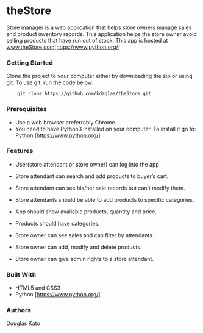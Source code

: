 # theStore

Store manager is a web application that helps store owners manage sales and product inventory records. This application helps the store owner avoid selling products that have run out of stock.
This app is hosted at www.theStore.com[https://www.python.org/]

### Getting Started

Clone the project to your computer either by downloading the zip or using git.
To use git, run the code below:
```
    git clone https://github.com/kdaglas/theStore.git
```

### Prerequisites

- Use a web browser preferrably Chrome.
- You need to have Python3 installed on your computer. To install it go to:
  Python [https://www.python.org/]

### Features

- User(store attendant or store owner) can log into the app
- Store attendant can search and add products to buyer’s cart.
- Store attendant can see his/her sale records but can’t modify them.
- Store attendants should be able to add products to specific categories.

- App should show available products, quantity and price.
- Products should have categories.

- Store owner can see sales and can filter by attendants.
- Store owner can add, modify and delete products.
- Store owner can give admin rights to a store attendant.

### Built With

- HTML5 and CSS3
- Python [https://www.python.org/]

### Authors

Douglas Kato
